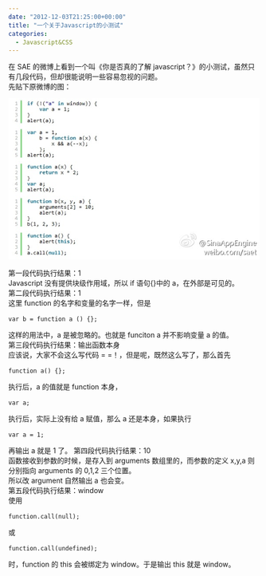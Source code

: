 ```yaml
---
date: "2012-12-03T21:25:00+00:00"
title: "一个关于Javascript的小测试"
categories:
  - Javascript&CSS
---
```


在 SAE 的微博上看到一个叫《你是否真的了解 javascript？》的小测试，虽然只有几段代码，但却很能说明一些容易忽视的问题。  
先贴下原微博的图：

![Alt text](/upload/weibocode.jpg)

第一段代码执行结果：1  
Javascript 没有提供块级作用域，所以 if 语句{}中的 a，在外部是可见的。  
第二段代码执行结果：1  
这里 function 的名字和变量的名字一样，但是

    var b = function a () {};

这样的用法中，a 是被忽略的。也就是 funciton a 并不影响变量 a 的值。  
第三段代码执行结果：输出函数本身  
应该说，大家不会这么写代码 = =！，但是呢，既然这么写了，那么首先

    function a() {};

执行后，a 的值就是 function 本身，

    var a;

执行后，实际上没有给 a 赋值，那么 a 还是本身，如果执行

    var a = 1;

再输出 a 就是 1 了。
第四段代码执行结果：10  
函数接收到参数的时候，是存入到 arguments 数组里的，而参数的定义 x,y,a 则分别指向 arguments 的 0,1,2 三个位置。  
所以改 argument 自然输出 a 也会变。  
第五段代码执行结果：window  
使用

    function.call(null);

或

    function.call(undefined);

时，function 的 this 会被绑定为 window。于是输出 this 就是 window。
